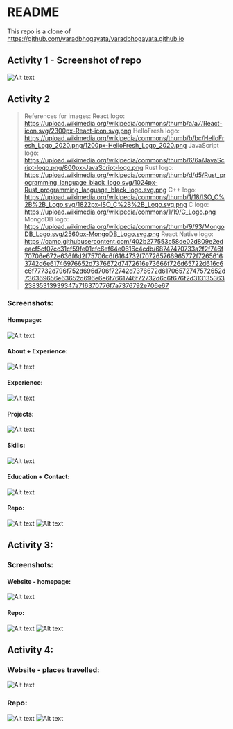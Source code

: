 # README

This repo is a clone of
https://github.com/varadbhogayata/varadbhogayata.github.io 

## Activity 1 - Screenshot of repo
![Alt text](image.png)

## Activity 2
>References for images:
>React logo: https://upload.wikimedia.org/wikipedia/commons/thumb/a/a7/React-icon.svg/2300px-React-icon.svg.png
>HelloFresh logo: https://upload.wikimedia.org/wikipedia/commons/thumb/b/bc/HelloFresh_Logo_2020.png/1200px-HelloFresh_Logo_2020.png
>JavaScript logo: https://upload.wikimedia.org/wikipedia/commons/thumb/6/6a/JavaScript-logo.png/800px-JavaScript-logo.png
>Rust logo: https://upload.wikimedia.org/wikipedia/commons/thumb/d/d5/Rust_programming_language_black_logo.svg/1024px-Rust_programming_language_black_logo.svg.png
>C++ logo: https://upload.wikimedia.org/wikipedia/commons/thumb/1/18/ISO_C%2B%2B_Logo.svg/1822px-ISO_C%2B%2B_Logo.svg.png
>C logo: https://upload.wikimedia.org/wikipedia/commons/1/19/C_Logo.png
>MongoDB logo: https://upload.wikimedia.org/wikipedia/commons/thumb/9/93/MongoDB_Logo.svg/2560px-MongoDB_Logo.svg.png
>React Native logo: https://camo.githubusercontent.com/402b277553c58de02d809e2edeacf5cf07cc31cf59fe01cfc6ef64e0616c4cdb/68747470733a2f2f746f70706e672e636f6d2f75706c6f6164732f707265766965772f72656163742d6e61746976652d7376672d7472616e73666f726d65722d616c6c6f77732d796f752d696d706f72742d7376672d61706572747572652d736369656e63652d696e6e6f7661746f72732d6c6f676f2d31313536323835313939347a716370776f7a7376792e706e67


### Screenshots:
#### Homepage:
![Alt text](image-1.png)
#### About + Experience:
![Alt text](image-2.png)
#### Experience:
![Alt text](image-3.png)
#### Projects:
![Alt text](image-4.png)
#### Skills:
![Alt text](image-5.png)
#### Education + Contact:
![Alt text](image-6.png)
#### Repo:
![Alt text](image-7.png)
![Alt text](image-8.png)

## Activity 3:
### Screenshots:
#### Website - homepage:
![Alt text](image-11.png)

#### Repo:
![Alt text](image-9.png)
![Alt text](image-10.png)


## Activity 4:
### Website - places travelled:
![Alt text](image-12.png)

### Repo:
![Alt text](image-13.png)
![Alt text](image-14.png)
